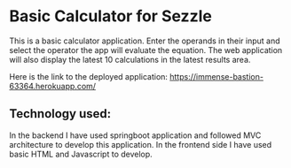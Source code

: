 # Basic Calculator for Sezzle

This is a basic calculator application. Enter the operands in their input and select the operator the app will evaluate the equation. The web application will also display the latest 10 calculations in the latest results area. 

Here is the link to the deployed application: https://immense-bastion-63364.herokuapp.com/

## Technology used:
In the backend I have used springboot application and followed MVC architecture to develop this application. In the frontend side I have used basic HTML and Javascript to develop.